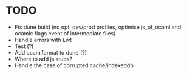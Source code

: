 # TODO
- Fix dune build (no opt, dev/prod profiles, optimise js_of_ocaml and ocamlc flags event of intermediate files)
- Handle errors with Lwt
- Test (?)
- Add ocamlformat to dune (?)
- Where to add js stubs?
- Handle the case of corrupted cache/indexeddb
